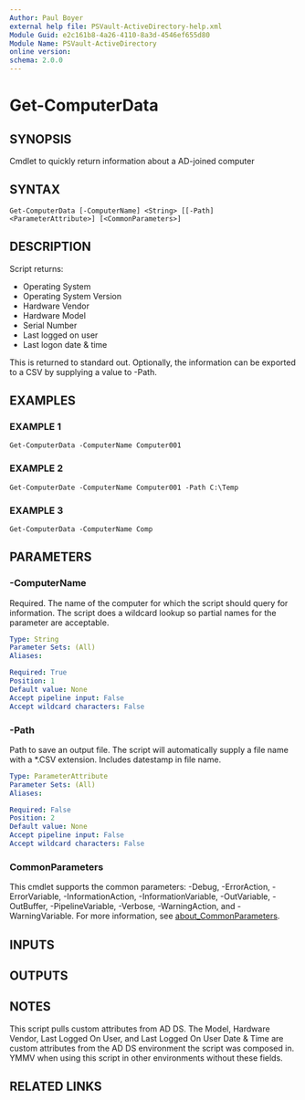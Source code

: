 ```yaml
---
Author: Paul Boyer
external help file: PSVault-ActiveDirectory-help.xml
Module Guid: e2c161b8-4a26-4110-8a3d-4546ef655d80
Module Name: PSVault-ActiveDirectory
online version:
schema: 2.0.0
---
```


# Get-ComputerData

## SYNOPSIS
Cmdlet to quickly return information about a AD-joined computer

## SYNTAX

```
Get-ComputerData [-ComputerName] <String> [[-Path] <ParameterAttribute>] [<CommonParameters>]
```

## DESCRIPTION
Script returns:
- Operating System
- Operating System Version
- Hardware Vendor
- Hardware Model
- Serial Number
- Last logged on user
- Last logon date & time

This is returned to standard out.
Optionally, the information can be exported to a CSV by supplying a value to -Path.

## EXAMPLES

### EXAMPLE 1
```
Get-ComputerData -ComputerName Computer001
```

### EXAMPLE 2
```
Get-ComputerDate -ComputerName Computer001 -Path C:\Temp
```

### EXAMPLE 3
```
Get-ComputerData -ComputerName Comp
```

## PARAMETERS

### -ComputerName
Required.
The name of the computer for which the script should query for information.
The script does a wildcard lookup so partial names for the parameter are acceptable.

```yaml
Type: String
Parameter Sets: (All)
Aliases:

Required: True
Position: 1
Default value: None
Accept pipeline input: False
Accept wildcard characters: False
```

### -Path
Path to save an output file.
The script will automatically supply a file name with a *.CSV extension.
Includes datestamp in file name.

```yaml
Type: ParameterAttribute
Parameter Sets: (All)
Aliases:

Required: False
Position: 2
Default value: None
Accept pipeline input: False
Accept wildcard characters: False
```

### CommonParameters
This cmdlet supports the common parameters: -Debug, -ErrorAction, -ErrorVariable, -InformationAction, -InformationVariable, -OutVariable, -OutBuffer, -PipelineVariable, -Verbose, -WarningAction, and -WarningVariable. For more information, see [about_CommonParameters](http://go.microsoft.com/fwlink/?LinkID=113216).

## INPUTS

## OUTPUTS

## NOTES
This script pulls custom attributes from AD DS.
The Model, Hardware Vendor, Last Logged On User, and Last Logged On User Date & Time are custom attributes from the AD DS environment the script was composed in.
YMMV when using this script in other environments without these fields.

## RELATED LINKS

